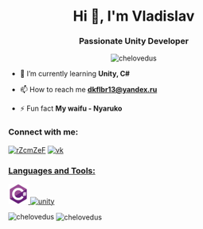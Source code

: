 <h1 align="center">Hi 👋, I'm Vladislav</h1>
<h3 align="center">Passionate Unity Developer</h3>

<p align="center"> <img src="https://komarev.com/ghpvc/?username=chelovedus&label=Profile%20views&color=0e75b6&style=flat" alt="chelovedus" /> </p>

- 🌱 I’m currently learning **Unity, C#**

- 📫 How to reach me **dkflbr13@yandex.ru**

- ⚡ Fun fact **My waifu - Nyaruko**

<h3 align="left">Connect with me:</h3>
<p align="left">
<a href="https://discord.gg/rZcmZeF" target="blank"><img align="center" src="https://raw.githubusercontent.com/rahuldkjain/github-profile-readme-generator/master/src/images/icons/Social/discord.svg" alt="rZcmZeF" height="30" width="40" /></a> <a href="https://vk.com/fbivladislav" target="_blank" rel="noreferrer"> <img align="center" src="https://i121.fastpic.org/thumb/2023/0524/1b/_08cfaae5209051747f8924cb2e4fe51b.jpeg" border="0" alt="vk" width="30" height="30"/>
</p>

<h3 align="left">Languages and Tools:</h3>
<p align="left"> <a href="https://learn.microsoft.com/en-us/dotnet/csharp/" target="_blank" rel="noreferrer"> <img src="https://raw.githubusercontent.com/devicons/devicon/master/icons/csharp/csharp-original.svg" alt="csharp" width="40" height="40"/> </a> <a href="https://unity.com/" target="_blank" rel="noreferrer"> <img src="https://www.vectorlogo.zone/logos/unity3d/unity3d-icon.svg" alt="unity" width="40" height="40"/> </a> </p>

<p>&nbsp;<img align="center" src="https://github-readme-stats.vercel.app/api?username=chelovedus&show_icons=true&theme=dark&locale=en" alt="chelovedus" /> <img align="left" src="https://github-readme-stats.vercel.app/api/top-langs?username=chelovedus&show_icons=true&theme=dark&locale=en&layout=compact" alt="chelovedus" /></p>
